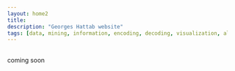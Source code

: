 ```yaml
---
layout: home2
title:
description: "Georges Hattab website"
tags: [data, mining, information, encoding, decoding, visualization, algorithm, human, machine, abstractions, research, meaning, design]
---
```


<br/>
coming soon
